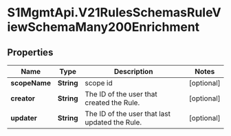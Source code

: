 # S1MgmtApi.V21RulesSchemasRuleViewSchemaMany200Enrichment

## Properties
Name | Type | Description | Notes
------------ | ------------- | ------------- | -------------
**scopeName** | **String** | scope id | [optional] 
**creator** | **String** | The ID of the user that created the Rule. | [optional] 
**updater** | **String** | The ID of the user that last updated the Rule. | [optional] 



